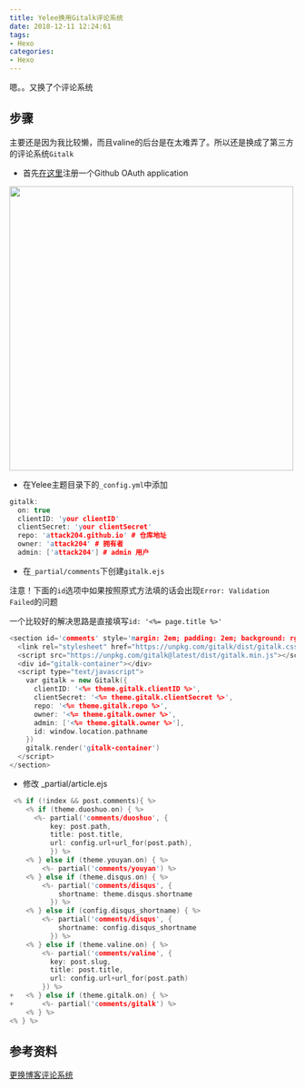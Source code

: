 ```yaml
---
title: Yelee换用Gitalk评论系统
date: 2018-12-11 12:24:61
tags:
- Hexo
categories:
- Hexo
---
```


<Excerpt in index >

嗯。。又换了个评论系统

<!-- more -->

<The rest of contents >

## 步骤

主要还是因为我比较懒，而且valine的后台是在太难弄了。所以还是换成了第三方的评论系统`Gitalk`

- 首先[在这里](https://github.com/settings/applications/new)注册一个Github OAuth application

<img src="https://ws1.sinaimg.cn/large/005S5cb6ly1fy2p16kyj6j30jo0gatbx.jpg" width="500" hegiht="313" align=center />

- 在Yelee主题目录下的`_config.yml`中添加

```cpp
gitalk:
  on: true
  clientID: 'your clientID'
  clientSecret: 'your clientSecret'
  repo: 'attack204.github.io' # 仓库地址
  owner: 'attack204' # 拥有者
  admin: ['attack204'] # admin 用户
```

- 在`_partial/comments`下创建`gitalk.ejs`

注意！下面的`id`选项中如果按照原式方法填的话会出现`Error: Validation Failed`的问题

一个比较好的解决思路是直接填写`id: '<%= page.title %>'`

```cpp
<section id='comments' style='margin: 2em; padding: 2em; background: rgba(255, 255, 255, 0.5)'>
  <link rel="stylesheet" href="https://unpkg.com/gitalk/dist/gitalk.css">
  <script src="https://unpkg.com/gitalk@latest/dist/gitalk.min.js"></script>
  <div id="gitalk-container"></div>
  <script type="text/javascript">
    var gitalk = new Gitalk({
      clientID: '<%= theme.gitalk.clientID %>',
      clientSecret: '<%= theme.gitalk.clientSecret %>',
      repo: '<%= theme.gitalk.repo %>',
      owner: '<%= theme.gitalk.owner %>',
      admin: ['<%= theme.gitalk.owner %>'],
      id: window.location.pathname
    })
    gitalk.render('gitalk-container')
  </script>
</section>
```

 - 修改 _partial/article.ejs


```cpp
 <% if (!index && post.comments){ %>
    <% if (theme.duoshuo.on) { %>
      <%- partial('comments/duoshuo', {
          key: post.path,
          title: post.title,
          url: config.url+url_for(post.path),
          }) %>
    <% } else if (theme.youyan.on) { %>
        <%- partial('comments/youyan') %>
    <% } else if (theme.disqus.on) { %>
        <%- partial('comments/disqus', {
            shortname: theme.disqus.shortname
          }) %>
    <% } else if (config.disqus_shortname) { %>
        <%- partial('comments/disqus', {
            shortname: config.disqus_shortname
          }) %>
    <% } else if (theme.valine.on) { %>
        <%- partial('comments/valine', {
          key: post.slug,
          title: post.title,
          url: config.url+url_for(post.path)
        }) %>
+   <% } else if (theme.gitalk.on) { %>
+       <%- partial('comments/gitalk') %>
    <% } %>
<% } %>
```

## 参考资料

[更换博客评论系统](https://blog.wangriyu.wang/2018/03-valine.html)